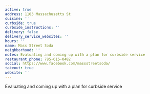 ```yaml
---
active: true
address: 1103 Massachusetts St
cuisine: ''
curbside: true
curbside_instructions: ''
delivery: false
delivery_service_websites: ''
hours: ''
name: Mass Street Soda
neighborhood: ''
notes: Evaluating and coming up with a plan for curbside service
restaurant_phone: 785-615-0482
social: https://www.facebook.com/massstreetsoda/
takeout: true
website: ''
---
```


Evaluating and coming up with a plan for curbside service